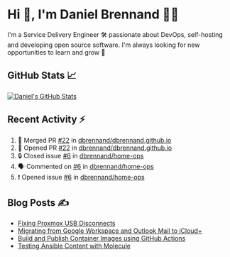 # Hi 👋, I'm Daniel Brennand 👨‍💻

I'm a Service Delivery Engineer 🛠 passionate about DevOps, self-hosting and developing open source software. I'm always looking for new opportunities to learn and grow 🌱

## GitHub Stats 📈

[![Daniel's GitHub Stats](https://github-readme-stats-dbrennand.vercel.app/api?username=dbrennand&show_icons=true&count_private=true&hide_border=true&theme=dark)](https://github.com/anuraghazra/github-readme-stats)

## Recent Activity ⚡

<!--START_SECTION:activity-->
1. 🎉 Merged PR [#22](https://github.com/dbrennand/dbrennand.github.io/pull/22) in [dbrennand/dbrennand.github.io](https://github.com/dbrennand/dbrennand.github.io)
2. 💪 Opened PR [#22](https://github.com/dbrennand/dbrennand.github.io/pull/22) in [dbrennand/dbrennand.github.io](https://github.com/dbrennand/dbrennand.github.io)
3. 🔒 Closed issue [#6](https://github.com/dbrennand/home-ops/issues/6) in [dbrennand/home-ops](https://github.com/dbrennand/home-ops)
4. 🗣 Commented on [#6](https://github.com/dbrennand/home-ops/issues/6#issuecomment-1908583104) in [dbrennand/home-ops](https://github.com/dbrennand/home-ops)
5. ❗ Opened issue [#6](https://github.com/dbrennand/home-ops/issues/6) in [dbrennand/home-ops](https://github.com/dbrennand/home-ops)
<!--END_SECTION:activity-->

## Blog Posts ✍

<!-- BLOG-POST-LIST:START -->
- [Fixing Proxmox USB Disconnects](https://danielbrennand.com/blog/proxmox-fix-usb-disconnect/)
- [Migrating from Google Workspace and Outlook Mail to iCloud+](https://danielbrennand.com/blog/google-outlook-to-icloud+/)
- [Build and Publish Container Images using GitHub Actions](https://danielbrennand.com/blog/build-and-publish-container-image-gha/)
- [Testing Ansible Content with Molecule](https://danielbrennand.com/blog/testing-ansible-content/)
<!-- BLOG-POST-LIST:END -->
